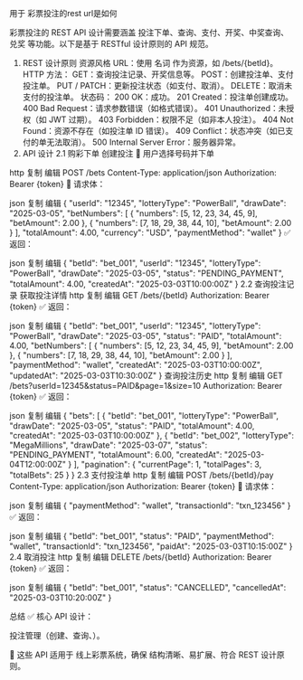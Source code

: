 


用于 彩票投注的rest url是如何
 
彩票投注的 REST API 设计需要涵盖 投注下单、查询、支付、开奖、中奖查询、兑奖 等功能。以下是基于 RESTful 设计原则的 API 规范。

1. REST 设计原则
   资源风格 URL：使用 名词 作为资源，如 /bets/{betId}。
   HTTP 方法：
   GET：查询投注记录、开奖信息等。
   POST：创建投注单、支付投注单。
   PUT / PATCH：更新投注状态（如支付、取消）。
   DELETE：取消未支付的投注单。
   状态码：
   200 OK：成功。
   201 Created：投注单创建成功。
   400 Bad Request：请求参数错误（如格式错误）。
   401 Unauthorized：未授权（如 JWT 过期）。
   403 Forbidden：权限不足（如非本人投注）。
   404 Not Found：资源不存在（如投注单 ID 错误）。
   409 Conflict：状态冲突（如已支付的单无法取消）。
   500 Internal Server Error：服务器异常。
2. API 设计
   2.1 购彩下单
   创建投注
   📌 用户选择号码并下单

http
复制
编辑
POST /bets
Content-Type: application/json
Authorization: Bearer {token}
📌 请求体：

json
复制
编辑
{
"userId": "12345",
"lotteryType": "PowerBall",
"drawDate": "2025-03-05",
"betNumbers": [
{ "numbers": [5, 12, 23, 34, 45, 9], "betAmount": 2.00 },
{ "numbers": [7, 18, 29, 38, 44, 10], "betAmount": 2.00 }
],
"totalAmount": 4.00,
"currency": "USD",
"paymentMethod": "wallet"
}
✅ 返回：

json
复制
编辑
{
"betId": "bet_001",
"userId": "12345",
"lotteryType": "PowerBall",
"drawDate": "2025-03-05",
"status": "PENDING_PAYMENT",
"totalAmount": 4.00,
"createdAt": "2025-03-03T10:00:00Z"
}
2.2 查询投注记录
获取投注详情
http
复制
编辑
GET /bets/{betId}
Authorization: Bearer {token}
✅ 返回：

json
复制
编辑
{
"betId": "bet_001",
"userId": "12345",
"lotteryType": "PowerBall",
"drawDate": "2025-03-05",
"status": "PAID",
"totalAmount": 4.00,
"betNumbers": [
{ "numbers": [5, 12, 23, 34, 45, 9], "betAmount": 2.00 },
{ "numbers": [7, 18, 29, 38, 44, 10], "betAmount": 2.00 }
],
"paymentMethod": "wallet",
"createdAt": "2025-03-03T10:00:00Z",
"updatedAt": "2025-03-03T10:30:00Z"
}
查询投注历史
http
复制
编辑
GET /bets?userId=12345&status=PAID&page=1&size=10
Authorization: Bearer {token}
✅ 返回：

json
复制
编辑
{
"bets": [
{
"betId": "bet_001",
"lotteryType": "PowerBall",
"drawDate": "2025-03-05",
"status": "PAID",
"totalAmount": 4.00,
"createdAt": "2025-03-03T10:00:00Z"
},
{
"betId": "bet_002",
"lotteryType": "MegaMillions",
"drawDate": "2025-03-07",
"status": "PENDING_PAYMENT",
"totalAmount": 6.00,
"createdAt": "2025-03-04T12:00:00Z"
}
],
"pagination": {
"currentPage": 1,
"totalPages": 3,
"totalBets": 25
}
}
2.3 支付投注单
http
复制
编辑
POST /bets/{betId}/pay
Content-Type: application/json
Authorization: Bearer {token}
📌 请求体：

json
复制
编辑
{
"paymentMethod": "wallet",
"transactionId": "txn_123456"
}
✅ 返回：

json
复制
编辑
{
"betId": "bet_001",
"status": "PAID",
"paymentMethod": "wallet",
"transactionId": "txn_123456",
"paidAt": "2025-03-03T10:15:00Z"
}
2.4 取消投注
http
复制
编辑
DELETE /bets/{betId}
Authorization: Bearer {token}
✅ 返回：

json
复制
编辑
{
"betId": "bet_001",
"status": "CANCELLED",
"cancelledAt": "2025-03-03T10:20:00Z"
}


总结
✅ 核心 API 设计：

投注管理（创建、查询、）。
 
 
🚀 这些 API 适用于 线上彩票系统，确保 结构清晰、易扩展、符合 REST 设计原则。